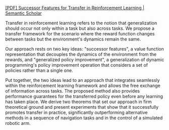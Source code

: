 [[PDF] Successor Features for Transfer in Reinforcement Learning | Semantic Scholar](https://www.semanticscholar.org/paper/Successor-Features-for-Transfer-in-Reinforcement-Barreto-Dabney/d8686b657b61a37da351af2952aabd8b281de408)

Transfer in reinforcement learning refers to the notion that generalization should occur not only within a task but also across tasks. We propose a transfer framework for the scenario where the reward function changes between tasks but the environment's dynamics remain the same. 

Our approach rests on two key ideas: "successor features", a value function representation that decouples the dynamics of the environment from the rewards, and "generalized policy improvement", a generalization of dynamic programming's policy improvement operation that considers a set of policies rather than a single one. 

Put together, the two ideas lead to an approach that integrates seamlessly within the reinforcement learning framework and allows the free exchange of information across tasks. The proposed method also provides performance guarantees for the transferred policy even before any learning has taken place. We derive two theorems that set our approach in firm theoretical ground and present experiments that show that it successfully promotes transfer in practice, significantly outperforming alternative methods in a sequence of navigation tasks and in the control of a simulated robotic arm.